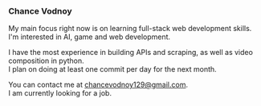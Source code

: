 ### Chance Vodnoy

My main focus right now is on learning full-stack web development skills.  
I'm interested in AI, game and web development.  

I have the most experience in building APIs and scraping, as well as video composition in python.  
I plan on doing at least one commit per day for the next month.

You can contact me at chancevodnoy129@gmail.com.  
I am currently looking for a job.  

<!--
**esgameco/esgameco** is a ✨ _special_ ✨ repository because its `README.md` (this file) appears on your GitHub profile.

Here are some ideas to get you started:

- 🔭 I’m currently working on ...
- 🌱 I’m currently learning ...
- 👯 I’m looking to collaborate on ...
- 🤔 I’m looking for help with ...
- 💬 Ask me about ...
- 📫 How to reach me: ...
- 😄 Pronouns: ...
- ⚡ Fun fact: ...
-->
